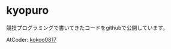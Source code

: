 # kyopuro

競技プログラミングで書いてきたコードをgithubで公開しています。

AtCoder: [kokoo0817](https://atcoder.jp/users/kokoo0817)
